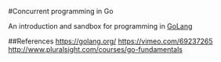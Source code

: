 #Concurrent programming in Go

An introduction and sandbox for programming in [GoLang](https://golang.org/)

##References
https://golang.org/
https://vimeo.com/69237265
http://www.pluralsight.com/courses/go-fundamentals
